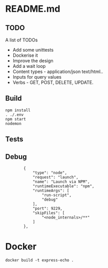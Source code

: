 # README.md

## TODO
A list of TODOs
- Add some unittests
- Dockerise it
- Improve the design
- Add a wait loop
- Content types - application/json text/html..
- Inputs for query values
- Verbs - GET, POST, DELETE, UPDATE.


## Build

```
npm install
. ./.env
npm start
nodemon 
```

## Tests 




## Debug

```
        {
            "type": "node",
            "request": "launch",
            "name": "Launch via NPM",
            "runtimeExecutable": "npm",
            "runtimeArgs": [
                "run-script",
                "debug"
            ],
            "port": 9229,
            "skipFiles": [
                "<node_internals>/**"
            ]
        },

```

# Docker

```
docker build -t express-echo .
```